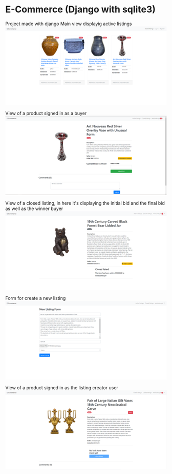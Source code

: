 # E-Commerce (Django with sqlite3)

Project made with django
Main view displayig active listings
![](docs/img_001.PNG)

View of a product signed in as a buyer
![](docs/img_002.PNG)

View of a closed listing, in here it's displaying the initial bid and the final bid as well as the winner buyer
![](docs/img_003.PNG)

Form for create a new listing
![](docs/img_004.PNG)

View of a product signed in as the listing creator user
![](docs/img_005.PNG)
